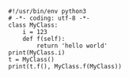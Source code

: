 


    #!/usr/bin/env python3
    # -*- coding: utf-8 -*-
    class MyClass:
        i = 123
        def f(self):
            return 'hello world'
    print(MyClass.i)
    t = MyClass()
    print(t.f(), MyClass.f(MyClass))